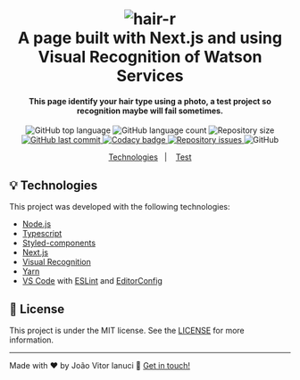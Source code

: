 <h1 align="center">
    <img alt="hair-r" src="https://i.imgur.com/GhiuA89.png" />
    <br>
    A page built with Next.js and using Visual Recognition of Watson Services
</h1>

<h4 align="center">
  This page identify your hair type using a photo, a test project so recognition maybe will fail sometimes.
</h4>
<p align="center">

  <img alt="GitHub top language" src="https://img.shields.io/github/languages/top/joaoianuci/hair-r.svg">

  <img alt="GitHub language count" src="https://img.shields.io/github/languages/count/joaoianuci/hair-r.svg">

  <img alt="Repository size" src="https://img.shields.io/github/repo-size/joaoianuci/hair-r.svg">
  <a href="https://github.com/joaoianuci/hair-r/commits/main">
    <img alt="GitHub last commit" src="https://img.shields.io/github/last-commit/joaoianuci/hair-r.svg">
  </a>

  <a href="https://app.codacy.com/gh/joaoianuci/hair-r?utm_source=github.com&utm_medium=referral&utm_content=joaoianuci/hair-r&utm_campaign=Badge_Grade_Dashboard">
   <img alt="Codacy badge" src="https://api.codacy.com/project/badge/Grade/214a062e26734d3e80931b211c9d582f">
  </a>

  <a href="https://github.com/joaoianuci/hair-r/issues">
    <img alt="Repository issues" src="https://img.shields.io/github/issues/joaoianuci/hair-r.svg">
  </a>

  <img alt="GitHub" src="https://img.shields.io/github/license/joaoianuci/hair-r.svg">
</p>
<p align="center">
  <a href="#bulb-technologies">Technologies</a>&nbsp;&nbsp;&nbsp;|&nbsp;&nbsp;&nbsp;
  <a href="https://hair-r.vercel.app">Test</a>
</p>

## :bulb: Technologies

This project was developed with the following technologies:

-   [Node.js][nodejs]
-   [Typescript][ts]
-   [Styled-components][styled-components]
-   [Next.js][nextjs]
-   [Visual Recognition][vr]
-   [Yarn][yarn]
-   [VS Code][vc] with [ESLint][vceslint] and [EditorConfig][vceditconfig]

## :memo: License

This project is under the MIT license. See the [LICENSE](https://github.com/joaoianuci/hair-r/blob/master/LICENSE) for more information.

* * *

Made with ♥ by João Vitor Ianuci :wave: [Get in touch!](https://www.linkedin.com/in/joaoianuci/)

[nodejs]: https://nodejs.org/

[ts]: https://www.typescriptlang.org/

[styled-components]: https://styled-components.com/

[nextjs]: https://nextjs.org/

[vr]: https://cloud.ibm.com/apidocs/visual-recognition/visual-recognition-v3

[yarn]: https://yarnpkg.com/

[vc]: https://code.visualstudio.com/

[vceditconfig]: https://marketplace.visualstudio.com/items?itemName=EditorConfig.EditorConfig

[vceslint]: https://marketplace.visualstudio.com/items?itemName=dbaeumer.vscode-eslint
